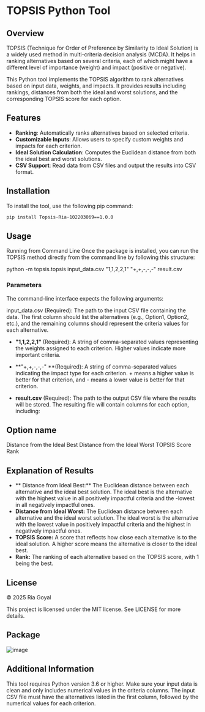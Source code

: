 # TOPSIS Python Tool

## Overview

TOPSIS (Technique for Order of Preference by Similarity to Ideal Solution) is a widely used method in multi-criteria decision analysis (MCDA). It helps in ranking alternatives based on several criteria, each of which might have a different level of importance (weight) and impact (positive or negative).

This Python tool implements the TOPSIS algorithm to rank alternatives based on input data, weights, and impacts. It provides results including rankings, distances from both the ideal and worst solutions, and the corresponding TOPSIS score for each option.

## Features

- **Ranking**: Automatically ranks alternatives based on selected criteria.
- **Customizable Inputs**: Allows users to specify custom weights and impacts for each criterion.
- **Ideal Solution Calculation**: Computes the Euclidean distance from both the ideal best and worst solutions.
- **CSV Support**: Read data from CSV files and output the results into CSV format.

## Installation

To install the tool, use the following pip command:

```bash
pip install Topsis-Ria-102203069==1.0.0
```


## Usage
Running from Command Line
Once the package is installed, you can run the TOPSIS method directly from the command line by following this structure:

python -m topsis.topsis input_data.csv "1,1,2,2,1" "+,+,-,-,-" result.csv

 ### Parameters
The command-line interface expects the following arguments:

input_data.csv (Required):
The path to the input CSV file containing the data. The first column should list the alternatives (e.g., Option1, Option2, etc.), and the remaining columns should represent the criteria values for each alternative.

- **"1,1,2,2,1"** (Required):
A string of comma-separated values representing the weights assigned to each criterion. Higher values indicate more important criteria.

- **"+,+,-,-,-" **(Required):
A string of comma-separated values indicating the impact type for each criterion. + means a higher value is better for that criterion, and - means a lower value is better for that criterion.

- **result.csv** (Required):
The path to the output CSV file where the results will be stored. The resulting file will contain columns for each option, including:

## Option name
Distance from the Ideal Best
Distance from the Ideal Worst
TOPSIS Score
Rank

## Explanation of Results
- ** Distance from Ideal Best:** The Euclidean distance between each alternative and the ideal best solution. The ideal best is the alternative with the highest value in all positively impactful criteria and the -lowest in all negatively impactful ones.
- **Distance from Ideal Worst:** The Euclidean distance between each alternative and the ideal worst solution. The ideal worst is the alternative with the lowest value in positively impactful criteria and the highest in negatively impactful ones.
- **TOPSIS Score:** A score that reflects how close each alternative is to the ideal solution. A higher score means the alternative is closer to the ideal best.
- **Rank:** The ranking of each alternative based on the TOPSIS score, with 1 being the best.
## License
© 2025 Ria Goyal

This project is licensed under the MIT license. See LICENSE for more details.


## Package 

![image](https://github.com/user-attachments/assets/57825cfd-7d26-4003-93dc-c87203b94590)


## Additional Information
This tool requires Python version 3.6 or higher.
Make sure your input data is clean and only includes numerical values in the criteria columns.
The input CSV file must have the alternatives listed in the first column, followed by the numerical values for each criterion.
